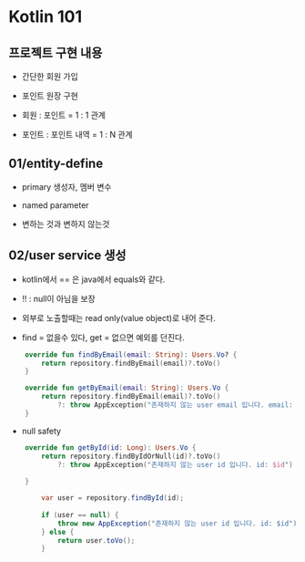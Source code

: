 # Kotlin 101

## 프로젝트 구현 내용

* 간단한 회원 가입

* 포인트 원장 구현

* 회원 : 포인트 = 1 : 1 관계

* 포인트 : 포인트 내역 = 1 : N 관계

## 01/entity-define

* primary 생성자, 멤버 변수

* named parameter

* 변하는 것과 변하지 않는것

## 02/user service 생성

* kotlin에서 == 은 java에서 equals와 같다.

* !! : null이 아님을 보장

* 외부로 노출할때는 read only(value object)로 내어 준다.

* find = 없을수 있다, get = 없으면 예외를 던진다.

```kotlin
    override fun findByEmail(email: String): Users.Vo? {
        return repository.findByEmail(email)?.toVo()
    }

    override fun getByEmail(email: String): Users.Vo {
        return repository.findByEmail(email)?.toVo()
            ?: throw AppException("존재하지 않는 user email 입니다. email: $email")
    }
```

* null safety

```kotlin    
    override fun getById(id: Long): Users.Vo {
        return repository.findByIdOrNull(id)?.toVo()
            ?: throw AppException("존재하지 않는 user id 입니다. id: $id")
        
    }
```

```java
        var user = repository.findById(id);
        
        if (user == null) {
            throw new AppException("존재하지 않는 user id 입니다. id: $id");
        } else {
            return user.toVo();
        }
```